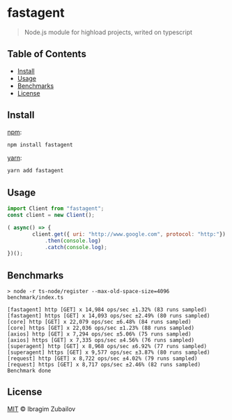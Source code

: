 # fastagent
> Node.js module for highload projects, writed on typescript


## Table of Contents

* [Install](#install)
* [Usage](#usage)
* [Benchmarks](#benchmarks)
* [License](#license)

## Install

[npm][]:

```sh
npm install fastagent
```

[yarn][]:

```sh
yarn add fastagent
```

## Usage
```js
import Client from "fastagent";
const client = new Client();

( async() => {
        client.get({ uri: "http://www.google.com", protocol: "http:"})
            .then(console.log)
            .catch(console.log);
})();

```

## Benchmarks
```text
> node -r ts-node/register --max-old-space-size=4096 benchmark/index.ts

[fastagent] http [GET] x 14,984 ops/sec ±1.32% (83 runs sampled)
[fastagent] https [GET] x 14,093 ops/sec ±2.49% (80 runs sampled)
[core] http [GET] x 22,079 ops/sec ±6.48% (84 runs sampled)
[core] https [GET] x 22,036 ops/sec ±1.23% (88 runs sampled)
[axios] http [GET] x 7,294 ops/sec ±5.06% (75 runs sampled)
[axios] https [GET] x 7,335 ops/sec ±4.56% (76 runs sampled)
[superagent] http [GET] x 8,968 ops/sec ±6.92% (77 runs sampled)
[superagent] https [GET] x 9,577 ops/sec ±3.87% (80 runs sampled)
[request] http [GET] x 8,722 ops/sec ±4.02% (79 runs sampled)
[request] https [GET] x 8,717 ops/sec ±2.46% (82 runs sampled)
Benchmark done
```
## License

[MIT](LICENSE) © Ibragim Zubailov
# 
[npm]: https://www.npmjs.com/
[yarn]: https://yarnpkg.com/
